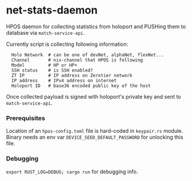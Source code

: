 # net-stats-daemon

HPOS daemon for collecting statistics from holoport and PUSHing them to database via `match-service-api`.

Currently script is collecting following information:

```
  Holo Network  # can be one of devNet, alphaNet, flexNet...
  Channel       # nix-channel that HPOS is following
  Model         # HP or HP+
  SSH status    # is SSH enabled?
  ZT IP         # IP address on Zerotier network
  IP address    # IPv4 address on internet
  Holoport ID   # base36 encoded public key of the host
```

Once collected payload is signed with holoport's private key and sent to `match-service-api`.

### Prerequisites

Location of an `hpos-config.toml` file is hard-coded in `keypair.rs` module. Binary needs an env var `DEVICE_SEED_DEFAULT_PASSWORD` for unlocking this file.

### Debugging

`export RUST_LOG=DEBUG; cargo run` for debugging info.
